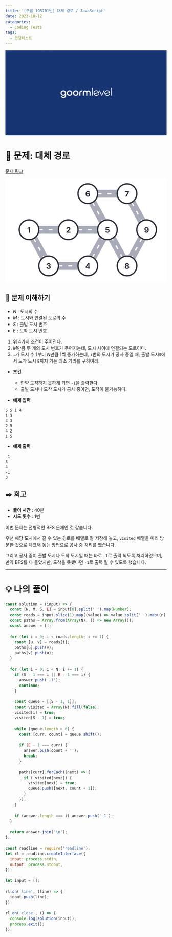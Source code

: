 ```yaml
---
title: '[구름 195701번] 대체 경로 / JavaScript'
date: 2023-10-12
categories:
  - Coding Tests
tags:
  - 코딩테스트
---
```


![](images/Pasted%20image%2020231012050100.png)

# 📝 문제: 대체 경로

[문제 링크](https://level.goorm.io/exam/195701/%EB%8C%80%EC%B2%B4-%EA%B2%BD%EB%A1%9C/quiz/1)

![](images/Pasted%20image%2020231012234451.png)

## 🎯 문제 이해하기

- $N$ : 도시의 수
- $M$ : 도시와 연결된 도로의 수
- $S$ : 출발 도시 번호
- $E$ : 도착 도시 번호

1. 위 4가지 조건이 주어진다.
2. $M$만큼 두 개의 도시 번호가 주어지는데, 도시 사이에 연결되는 도로이다.
3. `i`가 도시 수 1부터 $N$만큼 1씩 증가하는데, `i`번의 도시가 공사 중일 때, 출발 도시`S`에서 도착 도시 `E`까지 가는 최소 거리를 구하여라.

- **조건**

  - 만약 도착하지 못하게 되면 `-1`을 출력한다.
  - 출발 도시나 도착 도시가 공사 중이면, 도착이 불가능하다.

- **예제 입력**

```
5 5 1 4
1 3
4 3
2 5
4 2
1 5
```

- **예제 출력**

```
-1
3
4
-1
3
```

## ✒️ 회고

- **풀이 시간** : 40분
- **시도 횟수** : 1번

이번 문제는 전형적인 BFS 문제인 것 같습니다.

우선 해당 도시에서 갈 수 있는 경로를 배열로 잘 저장해 놓고, `visited` 배열을 미리 방문한 것으로 체크해 놓는 방법으로 공사 중 처리를 했습니다.

그리고 공사 중이 출발 도시나 도착 도시일 때는 바로 `-1`로 출력 되도록 처리하였으며, 만약 BFS를 다 돌았지만, 도착을 못했다면 `-1`로 출력 될 수 있도록 했습니다.

---

# 💡 나의 풀이

```js
const solution = (input) => {
  const [N, M, S, E] = input[0].split(' ').map(Number);
  const roads = input.slice(1).map((value) => value.split(' ').map((n) => n - 1));
  const paths = Array.from(Array(N), () => new Array());
  const answer = [];

  for (let i = 0; i < roads.length; i += 1) {
    const [u, v] = roads[i];
    paths[u].push(v);
    paths[v].push(u);
  }

  for (let i = 0; i < N; i += 1) {
    if (S - 1 === i || E - 1 === i) {
      answer.push('-1');
      continue;
    }

    const queue = [[S - 1, 1]];
    const visited = Array(N).fill(false);
    visited[i] = true;
    visited[S - 1] = true;

    while (queue.length > 0) {
      const [curr, count] = queue.shift();

      if (E - 1 === curr) {
        answer.push(count + '');
        break;
      }

      paths[curr].forEach((next) => {
        if (!visited[next]) {
          visited[next] = true;
          queue.push([next, count + 1]);
        }
      });
    }

    if (answer.length === i) answer.push('-1');
  }

  return answer.join('\n');
};

const readline = require('readline');
let rl = readline.createInterface({
  input: process.stdin,
  output: process.stdout,
});

let input = [];

rl.on('line', (line) => {
  input.push(line);
});

rl.on('close', () => {
  console.log(solution(input));
  process.exit();
});
```
